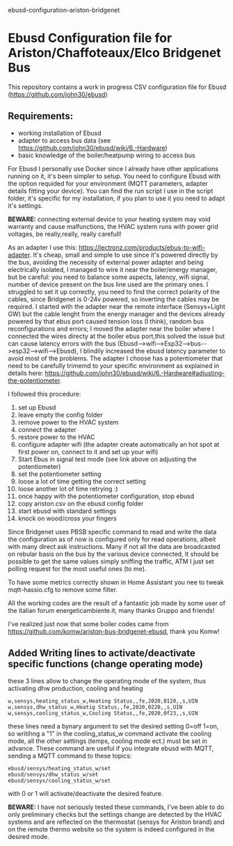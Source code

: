 ebusd-configuration-ariston-bridgenet
# Ebusd Configuration file for Ariston/Chaffoteaux/Elco Bridgenet Bus

This repository contains a work in progress CSV configuration file for Ebusd (https://github.com/john30/ebusd)

## Requirements:
- working installation of Ebusd
- adapter to access bus data (see https://github.com/john30/ebusd/wiki/6.-Hardware)
- basic knowledge of the boiler/heatpump wiring to access bus 

For Ebusd I personally use Docker since I already have other applications running on it, it's been simpler to setup. 
You need to configure Ebusd with the option requided for your environment (MQTT parameters, adapter details fitting your device). You can find the run script I use in the script folder, it's specific for my installation, if you plan to use it you need to adapt it's settings.

**BEWARE:**  connecting external device to your heating system may void warranty and cause malfunctions, the HVAC system runs with power grid voltages, be really,really, really carefull!

As an adapter I use this: https://lectronz.com/products/ebus-to-wifi-adapter. 
It's cheap, small and simple to use since it's powered directly by the bus, avoiding the necessity of external power adapter and being electrically isolated, I managed to wire it near the boiler/energy manager, but be careful: you need to balance some aspects, latency, wifi signal, number of device present on the bus line used are the primary ones.
I struggled to set it up correctly, you need to find the correct polarity of the cables, since Bridgenet is 0-24v powered, so inverting the cables may be required. I started with the adapter near the remote interface (Sensys+Light GW) but the cable lenght from the energy manager and the devices already powered by that ebus port caused tension loss (I think), random bus reconfigurations and errors; I moved the adapter near the boiler where I connected the wires directy at the boiler ebus port,this solved the issue but can cause latency errors with the bus (Ebusd-->wifi-->Esp32-->bus-->esp32-->wifi-->Ebusd), I blindily increased the ebusd latency parameter to avoid most of the problems.
The adapter I choose has a potentiometer that need to be carefully trimemd to your specific environment as explained in details here: https://github.com/john30/ebusd/wiki/6.-Hardware#adjusting-the-potentiometer.

I followed this procedure:
1) set up Ebusd
2) leave empty the config folder
3) remove power to the HVAC system
4) connect the adapter
5) restore power to the HVAC
6) configure adapter wifi (the adapter create automatically an hot spot at first power on, connect to it and set up your wifi)
7) Start Ebus in signal test mode (see link above on adjusting the potentiometer)
8) set the potentiometer setting
9) loose a lot of time getting the correct setting
10) loose another lot of time retrying :)
11) once happy with the potentiometer configuration, stop ebusd
12) copy ariston.csv on the ebusd config folder
13) start ebusd with standard settings
14) knock on wood/cross your fingers

Since Bridgenet uses PBSB specific command to read and write the data the configuration as of now is configured only for read operations, albeit with many direct ask instructions.
Many if not all the data are broadcasted on rebular basis on the bus by the various device connected, It should be possible to get the same values simply sniffing the traffic, ATM I just set polling request for the most useful ones (to me).

To have some metrics correctly shown in Home Assistant you nee to tweak mqtt-hassio.cfg to remove some filter.

All the working codes are the result of a fantastic job made by some user of the italian forum energeticambiente.it, many thanks Gruppo and friends!

I've realized just now that some boiler codes came from https://github.com/komw/ariston-bus-bridgenet-ebusd, thank you Komw!



## Added Writing lines to activate/deactivate specific functions (change operating mode)

these 3 lines allow to change the operating mode of the system, thus activating dhw production, cooling and heating

```
w,sensys,heating_status_w,Heating Status,,fe,2020,0120,,s,UIN
w,sensys,dhw_status_w,Heatig Status,,fe,2020,0220,,s,UIN
w,sensys,cooling_status_w,Cooling Status,,fe,2020,0f23,,s,UIN
```

these lines need a bynary argument to set the desired setting 0=off 1=on, so writihng a "1" in the cooling_status_w command activate the cooling mode, all the other settings (temps, cooling mode ect.) must be set in advance.
These command are useful if you integrate ebusd with MQTT, sending a MQTT command to these topics:

```
ebusd/sensys/heating_status_w/set
ebusd/sensys/dhw_status_w/set
ebusd/sensys/cooling_status_w/set
```

with 0 or 1 will activate/deactivate the desired feature.

**BEWARE:** I have not seriously tested these commands, I've been able to do only preliminary checks but the settings change are detected by the HVAC systems and are reflected on the thermostat (sensys for Ariston brand) and on the remote thermo website so the system is indeed configured in the desired mode.




